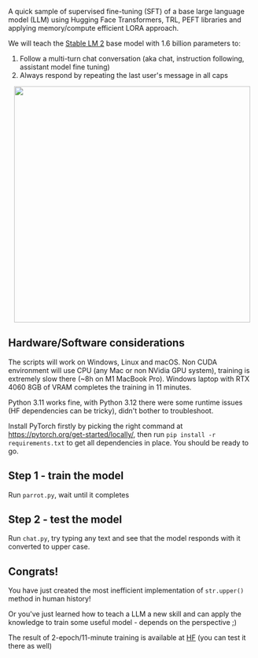 A quick sample of supervised fine-tuning (SFT) of a base large language model (LLM) using Hugging Face Transformers, TRL, PEFT libraries and applying memory/compute efficient LORA approach. 

We will teach the [Stable LM 2](https://huggingface.co/stabilityai/stablelm-2-1_6b) base model with 1.6 billion parameters to:
1. Follow a multi-turn chat conversation (aka chat, instruction following, assistant model fine tuning)
2. Always respond by repeating the last user's message in all caps
<p align="center">
  <img src="https://github.com/maxim-saplin/parrot_sft/assets/7947027/b4eca263-c4fb-49f7-beb0-ce74f6f0b3e1" width="480">
</p>

## Hardware/Software considerations

The scripts will work on Windows, Linux and macOS. Non CUDA environment will use CPU (any Mac or non NVidia GPU system), training is extremely slow there (~8h on M1 MacBook Pro). Windows laptop with RTX 4060 8GB of VRAM completes the training in 11 minutes.

Python 3.11 works fine, with Python 3.12 there were some runtime issues (HF dependencies can be tricky), didn't bother to troubleshoot.

Install PyTorch firstly by picking the right command at https://pytorch.org/get-started/locally/, then run `pip install -r requirements.txt` to get all dependencies in place. You should be ready to go.

## Step 1 - train the model

Run `parrot.py`, wait until it completes

## Step 2 - test the model

Run `chat.py`, try typing any text and see that the model responds with it converted to upper case.

## Congrats! 

You have just created the most inefficient implementation of `str.upper()` method in human history! 

Or you've just learned how to teach a LLM a new skill and can apply the knowledge to train some useful model - depends on the perspective ;)

The result of 2-epoch/11-minute training is available at [HF](https://huggingface.co/maxim-saplin/parrot-1_6B?text=Hello) (you can test it there as well)
